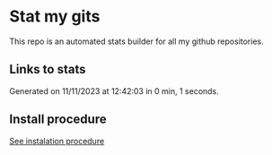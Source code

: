 # Stat my gits

This repo is an automated stats builder for all my github repositories.

## Links to stats


Generated on 11/11/2023 at 12:42:03 in 0 min, 1 seconds.

## Install procedure

[See instalation procedure](./src/install.md)
